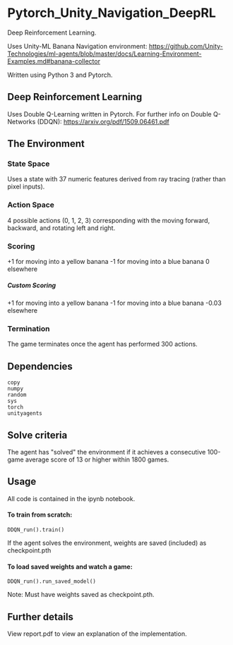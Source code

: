 # Pytorch_Unity_Navigation_DeepRL
Deep Reinforcement Learning.

Uses Unity-ML Banana Navigation environment: https://github.com/Unity-Technologies/ml-agents/blob/master/docs/Learning-Environment-Examples.md#banana-collector

Written using Python 3 and Pytorch.

## Deep Reinforcement Learning
Uses Double Q-Learning written in Pytorch. For further info on Double Q-Networks (DDQN): https://arxiv.org/pdf/1509.06461.pdf

## The Environment
### State Space
Uses a state with 37 numeric features derived from ray tracing (rather than pixel inputs).

### Action Space
4 possible actions (0, 1, 2, 3) corresponding with the moving forward, backward, and rotating left and right.

### Scoring
+1 for moving into a yellow banana
-1 for moving into a blue banana
0 elsewhere

##### Custom Scoring
+1 for moving into a yellow banana
-1 for moving into a blue banana
-0.03 elsewhere

### Termination
The game terminates once the agent has performed 300 actions.

## Dependencies
```
copy
numpy
random
sys
torch
unityagents
```

## Solve criteria
The agent has "solved" the environment if it achieves a consecutive 100-game average score of 13 or higher within 1800 games.

## Usage
All code is contained in the ipynb notebook.

#### To train from scratch:
```
DDQN_run().train()
```
If the agent solves the environment, weights are saved (included) as checkpoint.pth

#### To load saved weights and watch a game:
```
DDQN_run().run_saved_model()
```
Note: Must have weights saved as checkpoint.pth.

## Further details
View report.pdf to view an explanation of the implementation.
